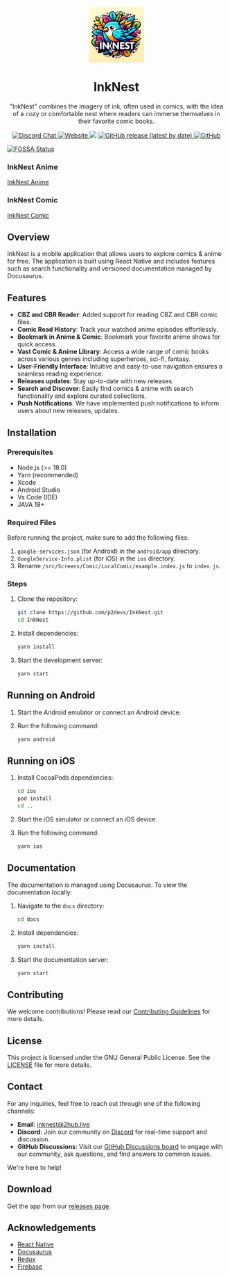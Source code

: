 <p align="center">
  <img src="./.github/readme-images/icon.png" align="center" width="128" />
<p>
  
<h1 align="center">
  InkNest
</h1>
<p align="center">
  "InkNest" combines the imagery of ink, often used in comics, with the idea of a cozy or comfortable nest where readers can immerse themselves in their favorite comic books.
</p>
<div align="center">
  <a href="https://discord.gg/WYwJefvWNT">
    <img alt="Discord Chat" src="https://img.shields.io/discord/1281938822275403817.svg?logo=discord&logoColor=white&logoWidth=20&labelColor=7289DA&label=Discord&color=17cf48">
  </a>
  <a href="https://p2devs.github.io/InkNest/">
    <img alt="Website" src="https://img.shields.io/badge/Website-000000?style=flat&logo=googlechrome&logoColor=white" >
  </a>
<a href="https://app.fossa.com/projects/git%2Bgithub.com%2Fp2devs%2FInkNest?ref=badge_shield" alt="FOSSA Status"><img src="https://app.fossa.com/api/projects/git%2Bgithub.com%2Fp2devs%2FInkNest.svg?type=shield"/></a>
  <a href="https://github.com/p2devs/InkNest/releases/latest">
    <img alt="GitHub release (latest by date)" src="https://img.shields.io/github/v/release/p2devs/InkNest">
  </a>
  <a href="https://github.com/p2devs/InkNest/blob/main/LICENSE">
    <img alt="GitHub" src="https://img.shields.io/github/license/p2devs/InkNest">
  </a>
</div>


[![FOSSA Status](https://app.fossa.com/api/projects/git%2Bgithub.com%2Fp2devs%2FInkNest.svg?type=large)](https://app.fossa.com/projects/git%2Bgithub.com%2Fp2devs%2FInkNest?ref=badge_large)

### InkNest Anime
[InkNest Anime](https://github.com/user-attachments/assets/09406399-b949-44be-b0cc-e54658c5ad8b)

### InkNest Comic
[InkNest Comic](https://github.com/user-attachments/assets/5cd29ece-4e9c-438a-9a82-aac53add640f)

## Overview

InkNest is a mobile application that allows users to explore comics & anime for free. The application is built using React Native and includes features such as search functionality and versioned documentation managed by Docusaurus.

## Features

- **CBZ and CBR Reader**: Added support for reading CBZ and CBR comic files.
- **Comic Read History**: Track your watched anime episodes effortlessly.
- **Bookmark in Anime & Comic**: Bookmark your favorite anime shows for quick access.
- **Vast Comic & Anime Library**: Access a wide range of comic books across various genres including superheroes, sci-fi, fantasy.
- **User-Friendly Interface**: Intuitive and easy-to-use navigation ensures a seamless reading experience.
- **Releases updates**: Stay up-to-date with new releases.
- **Search and Discover**: Easily find comics & anime with search functionality and explore curated collections.
- **Push Notifications**: We have implemented push notifications to inform users about new releases, updates.

## Installation

### Prerequisites

- Node.js (>= 18.0)
- Yarn (recommended)
- Xcode
- Android Studio
- Vs Code (IDE)
- JAVA 18+

### Required Files

Before running the project, make sure to add the following files:

1. `google-services.json` (for Android) in the `android/app` directory.
2. `GoogleService-Info.plist` (for iOS) in the `ios` directory.
3. Rename `/src/Screens/Comic/LocalComic/example.index.js` to `index.js`.

### Steps

1. Clone the repository:

    ```sh
    git clone https://github.com/p2devs/InkNest.git
    cd InkNest
    ```

2. Install dependencies:

    ```sh
    yarn install
    ```

3. Start the development server:

    ```sh
    yarn start
    ```

## Running on Android

1. Start the Android emulator or connect an Android device.
2. Run the following command:

    ```sh
    yarn android
    ```

## Running on iOS

1. Install CocoaPods dependencies:

    ```sh
    cd ios
    pod install
    cd ..
    ```

2. Start the iOS simulator or connect an iOS device.
3. Run the following command:

    ```sh
    yarn ios
    ```

## Documentation

The documentation is managed using Docusaurus. To view the documentation locally:

1. Navigate to the `docs` directory:

    ```sh
    cd docs
    ```

2. Install dependencies:

    ```sh
    yarn install
    ```

3. Start the documentation server:

    ```sh
    yarn start
    ```

## Contributing

We welcome contributions! Please read our [Contributing Guidelines](CONTRIBUTING.md) for more details.

## License

This project is licensed under the GNU General Public License. See the [LICENSE](LICENSE) file for more details.

## Contact

For any inquiries, feel free to reach out through one of the following channels:

- **Email**: [inknest@2hub.live](mailto:inknest@2hub.live)
- **Discord**: Join our community on [Discord](https://discord.gg/WYwJefvWNT) for real-time support and discussion.
- **GitHub Discussions**: Visit our [GitHub Discussions board](https://github.com/p2devs/InkNest/discussions) to engage with our community, ask questions, and find answers to common issues.

We're here to help!

## Download

Get the app from our [releases page](https://github.com/p2devs/InkNest/releases).

## Acknowledgements

- [React Native](https://reactnative.dev/)
- [Docusaurus](https://docusaurus.io/)
- [Redux](https://redux.js.org/)
- [Firebase](https://firebase.google.com/)